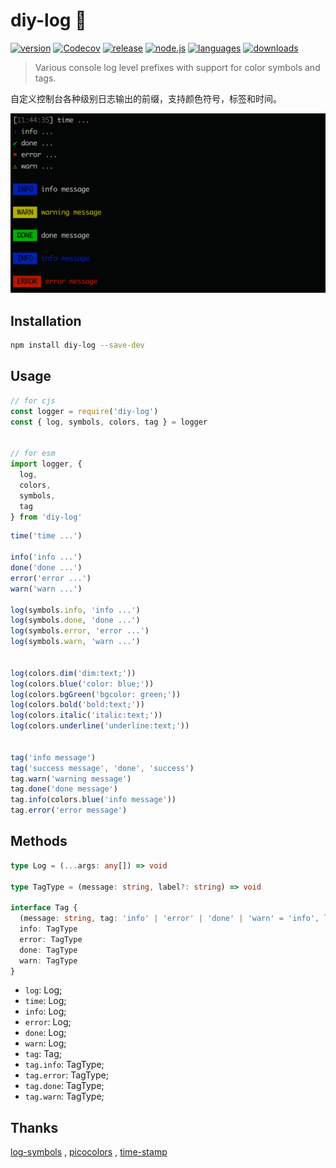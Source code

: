 # diy-log 🌈

[![version](https://img.shields.io/npm/v/diy-log?style=flat-square)](https://www.npmjs.com/package/diy-log)
[![Codecov](https://img.shields.io/codecov/c/github/Marinerer/diy-log?token=HYQ5I268HN&style=flat-square&logo=codecov)](https://codecov.io/gh/Marinerer/diy-log)
[![release](https://img.shields.io/github/actions/workflow/status/Marinerer/diy-log/release.yml?style=flat-square)](https://github.com/Marinerer/pipflow/releases)
[![node.js](https://img.shields.io/node/v/diy-log?style=flat-square&logo=nodedotjs)](https://nodejs.org/en/about/releases/)
[![languages](https://img.shields.io/github/languages/top/Marinerer/diy-log?style=flat-square)](https://github.com/Marinerer/diy-log)
[![downloads](https://img.shields.io/npm/dm/diy-log?style=flat-square)](https://www.npmjs.com/package/diy-log)



> Various console log level prefixes with support for color symbols and tags.

自定义控制台各种级别日志输出的前缀，支持颜色符号，标签和时间。


![img](./example/screenshot.png)



## Installation

```bash
npm install diy-log --save-dev
```



## Usage

```js
// for cjs
const logger = require('diy-log')
const { log, symbols, colors, tag } = logger


// for esm
import logger, {
  log,
  colors,
  symbols,
  tag
} from 'diy-log'
```

```js
time('time ...')

info('info ...')
done('done ...')
error('error ...')
warn('warn ...')

log(symbols.info, 'info ...')
log(symbols.done, 'done ...')
log(symbols.error, 'error ...')
log(symbols.warn, 'warn ...')


log(colors.dim('dim:text;'))
log(colors.blue('color: blue;'))
log(colors.bgGreen('bgcolor: green;'))
log(colors.bold('bold:text;'))
log(colors.italic('italic:text;'))
log(colors.underline('underline:text;'))


tag('info message')
tag('success message', 'done', 'success')
tag.warn('warning message')
tag.done('done message')
tag.info(colors.blue('info message'))
tag.error('error message')
```

## Methods

```ts
type Log = (...args: any[]) => void

type TagType = (message: string, label?: string) => void

interface Tag {
  (message: string, tag: 'info' | 'error' | 'done' | 'warn' = 'info', label?: string): void
  info: TagType
  error: TagType
  done: TagType
  warn: TagType
}
```

- `log`: Log;
- `time`: Log;
- `info`: Log;
- `error`: Log;
- `done`: Log;
- `warn`: Log;
- `tag`: Tag;
- `tag.info`: TagType;
- `tag.error`: TagType;
- `tag.done`: TagType;
- `tag.warn`: TagType;


## Thanks

[log-symbols](https://github.com/sindresorhus/log-symbols) , [picocolors](https://github.com/alexeyraspopov/picocolors) , [time-stamp](https://github.com/jonschlinkert/time-stamp)
